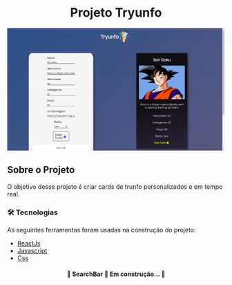 <h1 align="center">Projeto Tryunfo</h1>

![Imagem do Projeto Tryunfo](/src/img-projeto.png)


## Sobre o Projeto
<p>O objetivo desse projeto é criar cards de trunfo personalizados e em tempo real.</p> 

### 🛠 Tecnologias

As seguintes ferramentas foram usadas na construção do projeto:

- [ReactJs](https://pt-br.reactjs.org/)
- [Javascript](https://developer.mozilla.org/en-US/docs/Web/JavaScript)
- [Css](https://developer.mozilla.org/en-US/docs/Web/CSS)

<h4 align="center"> 
	🚧  SearchBar 🚀 Em construção...  🚧
</h4>


